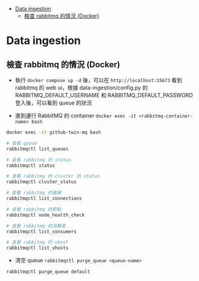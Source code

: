 - [Data ingestion](#data-ingestion)
  - [檢查 rabbitmq 的情況 (Docker)](#檢查-rabbitmq-的情況-docker)

# Data ingestion

## 檢查 rabbitmq 的情況 (Docker)

- 執行 `docker compose up -d` 後，可以在 `http://localhost:15673` 看到 rabbitmq 的 web ui，根據 data-ingestion/config.py 的 RABBITMQ_DEFAULT_USERNAME 和 RABBITMQ_DEFAULT_PASSWORD 登入後，可以看到 queue 的狀況

- 進到運行 RabbitMQ 的 container `docker exec -it <rabbitmq-container-name> bash`

```bash
docker exec -it github-twin-mq bash
```

```bash
# 查看 queue
rabbitmqctl list_queues

# 查看 rabbitmq 的 status
rabbitmqctl status

# 查看 rabbitmq 的 cluster 的 status
rabbitmqctl cluster_status

# 查看 rabbitmq 的連線
rabbitmqctl list_connections

# 查看 rabbitmq 的節點
rabbitmqctl node_health_check

# 查看 rabbitmq 的消費者
rabbitmqctl list_consumers

# 查看 rabbitmq 的 vhost
rabbitmqctl list_vhosts
```

- 清空 queue `rabbitmqctl purge_queue <queue-name>`

```bash
rabbitmqctl purge_queue default
```
